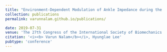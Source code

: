 ```yaml
---
title: "Environment-Dependent Modulation of Ankle Impedance during the Stance Phase of Walking"
collection: publications
permalink: varunnalam.github.io/publications/

date: 2019-07-31
venue: 'The 27th Congress of the International Society of Biomechanics (ISB 2019) / The 43rd Annual Meeting of the American Society of Biomechanics (ASB 2019)'
citation: '<i><b> Varun Nalam</b></i>, Hyunglae Lee'
pubtype: 'conference'
---
```

